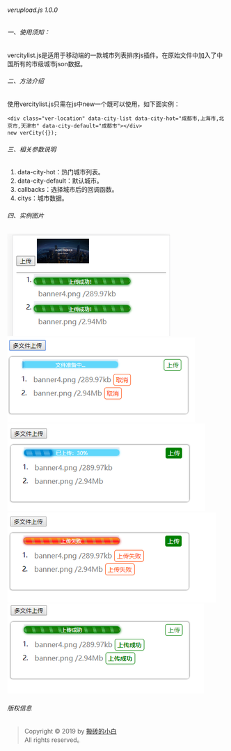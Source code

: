 ###### verupload.js 1.0.0

###### 一、使用须知：
vercitylist.js是适用于移动端的一款城市列表排序js插件。在原始文件中加入了中国所有的市级城市json数据。

###### 二、方法介绍
使用vercitylist.js只需在js中new一个既可以使用，如下面实例：
~~~
<div class="ver-location" data-city-list data-city-hot="成都市,上海市,北京市,天津市" data-city-default="成都市"></div>
new verCity({});
~~~ 

###### 三、相关参数说明
1. data-city-hot：热门城市列表。
2. data-city-default：默认城市。
3. callbacks：选择城市后的回调函数。
4. citys：城市数据。

###### 四、实例图片
![文件上传](https://github.com/xingkong1993/image_relesess/blob/master/upload.png)
![文件上传](https://github.com/xingkong1993/image_relesess/blob/master/upload5.png)
![文件上传](https://github.com/xingkong1993/image_relesess/blob/master/upload6.png)
![文件上传](https://github.com/xingkong1993/image_relesess/blob/master/upload3.png)
![文件上传](https://github.com/xingkong1993/image_relesess/blob/master/upload4.png)

###### 版权信息
> Copyright © 2019 by [搬砖的小白](https://www.xincheng-blog.cn)  
> All rights reserved。
